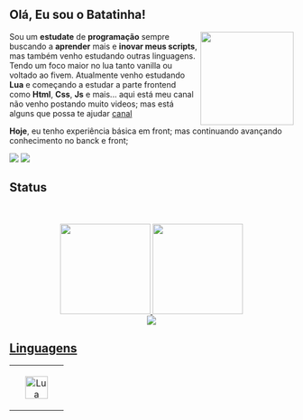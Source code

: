 ## Olá, Eu sou o Batatinha! 

<div> 

   <img align="right" width="165" height="165" src="https://cdn.discordapp.com/attachments/1239610218145648734/1240343795481182218/6b5a77594b6e251e1e861be9dc762c8e.gif?ex=664637ad&is=6644e62d&hm=a04f548af72fcdeeaeab21a21491d37618df1dd55a005d3bc4fefb9bdc665212&">
      
</div>


   Sou um **estudate** de **programação** sempre buscando a **aprender** mais e **inovar meus scripts**, mas também venho estudando outras linguagens. Tendo um foco maior no lua tanto vanilla ou voltado ao fivem.
   Atualmente venho estudando **Lua** e começando a estudar a parte frontend como **Html**, **Css**, **Js** e mais...
   aqui está meu canal não venho postando muito videos; mas está alguns que possa te ajudar [canal](https://www.youtube.com/channel/UCB6VCZCcELv6JstQFZRgLrw)

   **Hoje**, eu tenho experiência básica em front; mas continuando avançando conhecimento no banck e front;

   <div>
         <a href="https://www.youtube.com/channel/UCB6VCZCcELv6JstQFZRgLrw" target="_blank"><img src="https://img.shields.io/badge/YouTube-FF0000?style=for-the-badge&logo=youtube&logoColor=white" target="_blank"></a>
   <a href="https://discord.gg/7TugNbGwdG" target="_blank"><img src="https://img.shields.io/badge/Discord-7289DA?style=for-the-badge&logo=discord&logoColor=white" target="_blank"></a> 
   </div>

## Status

<div align="center">
   </br></br>
  <a href="https://github.com/IBatatinha">
  <img height="160em" src="https://github-readme-stats.vercel.app/api?username=IBatatinha&show_icons=true&theme=tokyonight&include_all_commits=true&count_private=true"/>
  <img height="160em" src="https://github-readme-stats.vercel.app/api/top-langs/?username=IBatatinha&layout=compact&langs_count=7&theme=tokyonight"/>
</div>

<div align="center">
    <img src='https://github.com/IBatatinha/IBatatinha/blob/output/github-contribution-grid-snake.svg'>
</div>

## Linguagens

<table style="overflow:hidden">
  <tr>
      <td align="center" width="80" height="80">
      <a href="#lua">
        <img src="https://upload.wikimedia.org/wikipedia/commons/thumb/c/cf/Lua-Logo.svg/1200px-Lua-Logo.svg.png" width="40" height="40" alt="Lua" />
      </a>
    </td>
  </tr>
</table>




